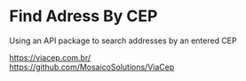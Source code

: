 # Find Adress By CEP

Using an API package to search addresses by an entered CEP

https://viacep.com.br/ <br>
https://github.com/MosaicoSolutions/ViaCep